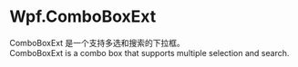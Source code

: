 # Wpf.ComboBoxExt
ComboBoxExt 是一个支持多选和搜索的下拉框。  
ComboBoxExt is a combo box that supports multiple selection and search.
